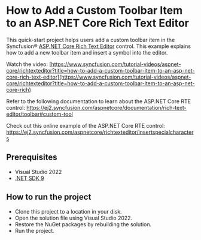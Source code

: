 # How to Add a Custom Toolbar Item to an ASP.NET Core Rich Text Editor

This quick-start project helps users add a custom toolbar item in the Syncfusion® [ASP.NET Core Rich Text Editor]( https://www.syncfusion.com/aspnet-core-ui-controls/wysiwyg-rich-text-editor?utm_source=github&utm_medium=listing&utm_campaign=tutorial-videos-aspnetcore-rte-customtoolbaritem) control. This example explains how to add a new toolbar item and insert a symbol into the editor. 

Watch the video: [https://www.syncfusion.com/tutorial-videos/aspnet-core/richtexteditor?title=how-to-add-a-custom-toolbar-item-to-an-asp-net-core-rich-text-editor](https://www.syncfusion.com/tutorial-videos/aspnet-core/richtexteditor?title=how-to-add-a-custom-toolbar-item-to-an-asp-net-core-rich)

Refer to the following documentation to learn about the ASP.NET Core RTE control: https://ej2.syncfusion.com/aspnetcore/documentation/rich-text-editor/toolbar#custom-tool

Check out this online example of the ASP.NET Core RTE control: https://ej2.syncfusion.com/aspnetcore/richtexteditor/insertspecialcharacters

## Prerequisites

* Visual Studio 2022
* [.NET SDK 9]( https://dotnet.microsoft.com/en-us/download)

## How to run the project

* Clone this project to a location in your disk.
* Open the solution file using Visual Studio 2022.
* Restore the NuGet packages by rebuilding the solution.
* Run the project.

